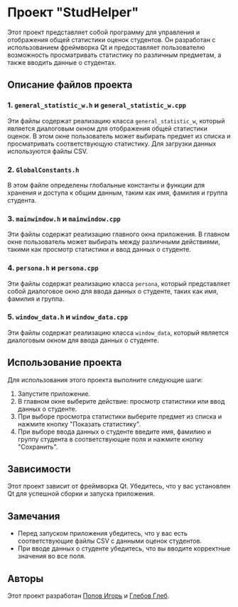 # Проект "StudHelper"

Этот проект представляет собой программу для управления и отображения общей статистики оценок студентов. Он разработан с использованием фреймворка Qt и предоставляет пользователю возможность просматривать статистику по различным предметам, а также вводить данные о студентах.

## Описание файлов проекта

### 1. `general_statistic_w.h` и `general_statistic_w.cpp`

Эти файлы содержат реализацию класса `general_statistic_w`, который является диалоговым окном для отображения общей статистики оценок. В этом окне пользователь может выбирать предмет из списка и просматривать соответствующую статистику. Для загрузки данных используются файлы CSV.

### 2. `GlobalConstants.h`

В этом файле определены глобальные константы и функции для хранения и доступа к общим данным, таким как имя, фамилия и группа студента.

### 3. `mainwindow.h` и `mainwindow.cpp`

Эти файлы содержат реализацию главного окна приложения. В главном окне пользователь может выбирать между различными действиями, такими как просмотр статистики и ввод данных о студенте.

### 4. `persona.h` и `persona.cpp`

Эти файлы содержат реализацию класса `persona`, который представляет собой диалоговое окно для ввода данных о студенте, таких как имя, фамилия и группа.

### 5. `window_data.h` и `window_data.cpp`

Эти файлы содержат реализацию класса `window_data`, который является диалоговым окном для ввода данных о студенте.

## Использование проекта

Для использования этого проекта выполните следующие шаги:

1. Запустите приложение.
2. В главном окне выберите действие: просмотр статистики или ввод данных о студенте.
3. При выборе просмотра статистики выберите предмет из списка и нажмите кнопку "Показать статистику".
4. При выборе ввода данных о студенте введите имя, фамилию и группу студента в соответствующие поля и нажмите кнопку "Сохранить".

## Зависимости

Этот проект зависит от фреймворка Qt. Убедитесь, что у вас установлен Qt для успешной сборки и запуска приложения.

## Замечания

- Перед запуском приложения убедитесь, что у вас есть соответствующие файлы CSV с данными оценок студентов.
- При вводе данных о студенте убедитесь, что вы вводите корректные значения во все поля.

## Авторы

Этот проект разработан [Попов Игорь](https://github.com/SecondYota) и [Глебов Глеб](https://github.com/0schweps0).
